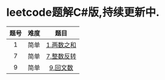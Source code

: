 # leetcode题解C#版,持续更新中.

| 题号 | 难度 |                             题目                             |
| :--: | :--: | :----------------------------------------------------------: |
|  1   | 简单 | [1.两数之和](https://jiayaoo3o.github.io/2019/05/01/1-两数之和/) |
|  7   | 简单 | [7.整数反转](https://jiayaoo3o.github.io/2019/05/01/7-整数反转/) |
|  9   | 简单 | [9.回文数](https://jiayaoo3o.github.io/2019/05/01/9-回文数/) |

